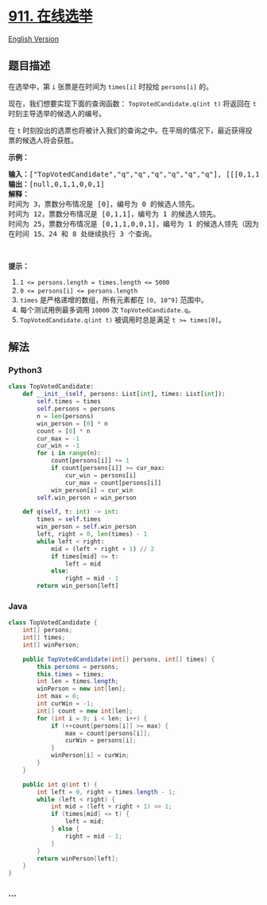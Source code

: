# [911. 在线选举](https://leetcode-cn.com/problems/online-election)

[English Version](/solution/0900-0999/0911.Online%20Election/README_EN.md)

## 题目描述

<!-- 这里写题目描述 -->

<p>在选举中，第&nbsp;<code>i</code>&nbsp;张票是在时间为&nbsp;<code>times[i]</code>&nbsp;时投给&nbsp;<code>persons[i]</code>&nbsp;的。</p>

<p>现在，我们想要实现下面的查询函数： <code>TopVotedCandidate.q(int t)</code> 将返回在&nbsp;<code>t</code> 时刻主导选举的候选人的编号。</p>

<p>在&nbsp;<code>t</code> 时刻投出的选票也将被计入我们的查询之中。在平局的情况下，最近获得投票的候选人将会获胜。</p>

<p><strong>示例：</strong></p>

<pre><strong>输入：</strong>[&quot;TopVotedCandidate&quot;,&quot;q&quot;,&quot;q&quot;,&quot;q&quot;,&quot;q&quot;,&quot;q&quot;,&quot;q&quot;], [[[0,1,1,0,0,1,0],[0,5,10,15,20,25,30]],[3],[12],[25],[15],[24],[8]]
<strong>输出：</strong>[null,0,1,1,0,0,1]
<strong>解释：</strong>
时间为 3，票数分布情况是 [0]，编号为 0 的候选人领先。
时间为 12，票数分布情况是 [0,1,1]，编号为 1 的候选人领先。
时间为 25，票数分布情况是 [0,1,1,0,0,1]，编号为 1 的候选人领先（因为最近的投票结果是平局）。
在时间 15、24 和 8 处继续执行 3 个查询。
</pre>

<p>&nbsp;</p>

<p><strong>提示：</strong></p>

<ol>
	<li><code>1 &lt;= persons.length = times.length &lt;= 5000</code></li>
	<li><code>0 &lt;= persons[i] &lt;= persons.length</code></li>
	<li><code>times</code>&nbsp;是严格递增的数组，所有元素都在&nbsp;<code>[0, 10^9]</code>&nbsp;范围中。</li>
	<li>每个测试用例最多调用&nbsp;<code>10000</code>&nbsp;次&nbsp;<code>TopVotedCandidate.q</code>。</li>
	<li><code>TopVotedCandidate.q(int t)</code>&nbsp;被调用时总是满足&nbsp;<code>t &gt;= times[0]</code>。</li>
</ol>


## 解法

<!-- 这里可写通用的实现逻辑 -->

<!-- tabs:start -->

### **Python3**

<!-- 这里可写当前语言的特殊实现逻辑 -->

```python
class TopVotedCandidate:
    def __init__(self, persons: List[int], times: List[int]):
        self.times = times
        self.persons = persons
        n = len(persons)
        win_person = [0] * n
        count = [0] * n
        cur_max = -1
        cur_win = -1
        for i in range(n):
            count[persons[i]] += 1
            if count[persons[i]] >= cur_max:
                cur_win = persons[i]
                cur_max = count[persons[i]]
            win_person[i] = cur_win
        self.win_person = win_person

    def q(self, t: int) -> int:
        times = self.times
        win_person = self.win_person
        left, right = 0, len(times) - 1
        while left < right:
            mid = (left + right + 1) // 2
            if times[mid] <= t:
                left = mid
            else:
                right = mid - 1
        return win_person[left]
```

### **Java**

<!-- 这里可写当前语言的特殊实现逻辑 -->

```java
class TopVotedCandidate {
    int[] persons;
    int[] times;
    int[] winPerson;

    public TopVotedCandidate(int[] persons, int[] times) {
        this.persons = persons;
        this.times = times;
        int len = times.length;
        winPerson = new int[len];
        int max = 0;
        int curWin = -1;
        int[] count = new int[len];
        for (int i = 0; i < len; i++) {
            if (++count[persons[i]] >= max) {
                max = count[persons[i]];
                curWin = persons[i];
            }
            winPerson[i] = curWin;
        }
    }

    public int q(int t) {
        int left = 0, right = times.length - 1;
        while (left < right) {
            int mid = (left + right + 1) >> 1;
            if (times[mid] <= t) {
                left = mid;
            } else {
                right = mid - 1;
            }
        }
        return winPerson[left];
    }
}
```

### **...**

```

```

<!-- tabs:end -->
